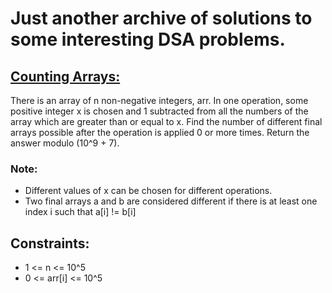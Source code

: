 # Just another archive of solutions to some interesting DSA problems.



## [Counting Arrays:](https://github.com/dhirajbag/coding-solns/blob/main/counting_arrays.cpp)
There is an array of n non-negative integers, arr. In one operation, some positive integer x is chosen and 1 subtracted from all the numbers of 
the array which are greater than or equal to x. Find the number of different final arrays possible after the operation is applied 0 or more times.
Return the answer modulo (10^9 + 7).
<br/>
### Note:
- Different values of x can be chosen for different operations.
- Two final arrays a and b are considered different if there is at least one index i such that a[i] != b[i]
 
 
## Constraints:
- 1 <= n <= 10^5
- 0 <= arr[i] <= 10^5




